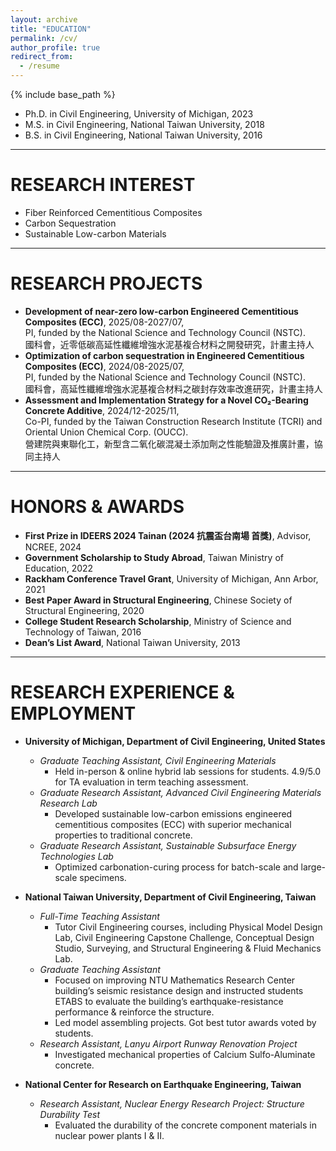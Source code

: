 ```yaml
---
layout: archive
title: "EDUCATION"
permalink: /cv/
author_profile: true
redirect_from:
  - /resume
---
```


{% include base_path %}



* Ph.D. in Civil Engineering, University of Michigan, 2023
* M.S. in Civil Engineering, National Taiwan University, 2018
* B.S. in Civil Engineering, National Taiwan University, 2016

---
# RESEARCH INTEREST
- Fiber Reinforced Cementitious Composites
- Carbon Sequestration
- Sustainable Low-carbon Materials 

---
# RESEARCH PROJECTS
- **Development of near-zero low-carbon Engineered Cementitious Composites (ECC)**, 2025/08-2027/07,  
  PI, funded by the National Science and Technology Council (NSTC).  
  國科會，近零低碳高延性纖維增強水泥基複合材料之開發研究，計畫主持人
- **Optimization of carbon sequestration in Engineered Cementitious Composites (ECC)**, 2024/08-2025/07,  
  PI, funded by the National Science and Technology Council (NSTC).  
  國科會，高延性纖維增強水泥基複合材料之碳封存效率改進研究，計畫主持人
- **Assessment and Implementation Strategy for a Novel CO₂-Bearing Concrete Additive**, 2024/12-2025/11,  
  Co-PI, funded by the Taiwan Construction Research Institute (TCRI) and Oriental Union Chemical Corp. (OUCC).  
  營建院與東聯化工，新型含二氧化碳混凝土添加劑之性能驗證及推廣計畫，協同主持人

---  
# HONORS & AWARDS
- **First Prize in IDEERS 2024 Tainan (2024 抗震盃台南場 首獎)**, Advisor, NCREE, 2024
- **Government Scholarship to Study Abroad**, Taiwan Ministry of Education, 2022 
- **Rackham Conference Travel Grant**, University of Michigan, Ann Arbor,	2021
- **Best Paper Award in Structural Engineering**, Chinese Society of Structural Engineering, 2020
- **College Student Research Scholarship**, Ministry of Science and Technology of Taiwan, 2016
- **Dean’s List Award**, National Taiwan University, 2013

---
# RESEARCH EXPERIENCE & EMPLOYMENT
- **University of Michigan, Department of Civil Engineering, United States**
  - _Graduate Teaching Assistant, Civil Engineering Materials_
    - Held in-person & online hybrid lab sessions for students. 4.9/5.0 for TA evaluation in term teaching assessment.
  - _Graduate Research Assistant, Advanced Civil Engineering Materials Research Lab_
    - Developed sustainable low-carbon emissions engineered cementitious composites (ECC) with superior mechanical properties to traditional concrete.
  - _Graduate Research Assistant, Sustainable Subsurface Energy Technologies Lab_
    - Optimized carbonation-curing process for batch-scale and large-scale specimens.

- **National Taiwan University, Department of Civil Engineering, Taiwan**
  - _Full-Time Teaching Assistant_
    - Tutor Civil Engineering courses, including Physical Model Design Lab, Civil Engineering Capstone Challenge, Conceptual Design Studio, Surveying, and Structural Engineering & Fluid Mechanics Lab.
  - _Graduate Teaching Assistant_
    - Focused on improving NTU Mathematics Research Center building’s seismic resistance design and instructed students ETABS to evaluate the building’s earthquake-resistance performance & reinforce the structure.
    -	Led model assembling projects. Got best tutor awards voted by students.
  - _Research Assistant, Lanyu Airport Runway Renovation Project_
    - Investigated mechanical properties of Calcium Sulfo-Aluminate concrete.

- **National Center for Research on Earthquake Engineering, Taiwan**
  - _Research Assistant, Nuclear Energy Research Project: Structure Durability Test_
    - Evaluated the durability of the concrete component materials in nuclear power plants I & II.
